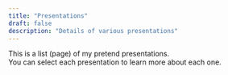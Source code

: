 ```yaml
---
title: "Presentations"
draft: false
description: "Details of various presentations"
---
```


This is a list (page) of my pretend presentations.
<br />
You can select each presentation to learn more about each one.